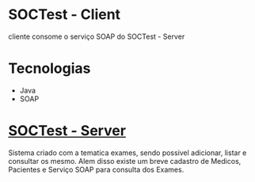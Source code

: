 # SOCTest - Client
cliente consome o serviço SOAP do SOCTest - Server

# Tecnologias
<ul>
  <li>Java</li>
  <li>SOAP</li>
</ul>

# <a href="https://github.com/denisbenjamim/soctest-server" target="_blank">SOCTest - Server</a>
Sistema criado com a tematica exames, sendo possivel adicionar, listar e consultar os mesmo. Alem disso existe um breve cadastro de Medicos, Pacientes e Serviço SOAP para consulta dos Exames.
